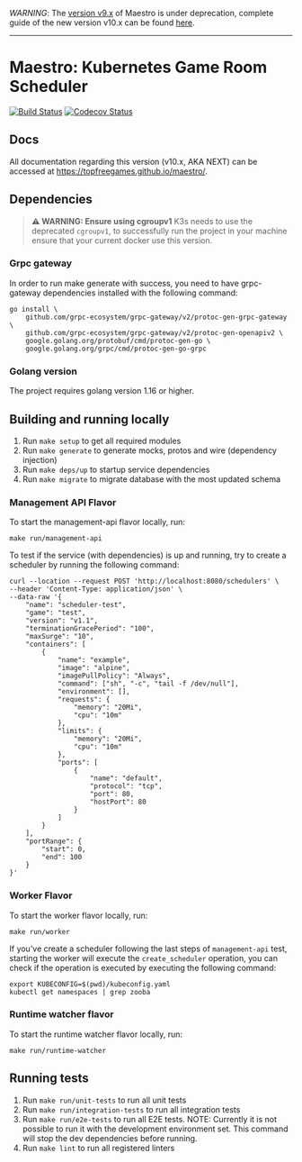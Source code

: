 *WARNING*: The [version v9.x](https://github.com/topfreegames/maestro/tree/v9) of Maestro is under deprecation, complete guide of the new version v10.x can be found [here](https://github.com/topfreegames/maestro/issues/283).

---

Maestro: Kubernetes Game Room Scheduler
=======================================
[![Build Status](https://github.com/topfreegames/maestro/actions/workflows/test.yaml/badge.svg?branch=next)](https://github.com/topfreegames/maestro/actions/workflows/test.yaml)
[![Codecov Status](https://codecov.io/gh/topfreegames/maestro/branch/next/graph/badge.svg?token=KCN2SZDRJF)](https://codecov.io/gh/topfreegames/maestro)

## Docs
All documentation regarding this version (v10.x, AKA NEXT) can be accessed at https://topfreegames.github.io/maestro/.

## Dependencies

> **⚠ WARNING: Ensure using cgroupv1**
> K3s needs to use the deprecated `cgroupv1`, to successfully run the project in your machine ensure that your current docker use this version.

### Grpc gateway
In order to run make generate with success, you need to have grpc-gateway dependencies installed with the following command:
```shell
go install \
    github.com/grpc-ecosystem/grpc-gateway/v2/protoc-gen-grpc-gateway \
    github.com/grpc-ecosystem/grpc-gateway/v2/protoc-gen-openapiv2 \
    google.golang.org/protobuf/cmd/protoc-gen-go \
    google.golang.org/grpc/cmd/protoc-gen-go-grpc
```

### Golang version
The project requires golang version 1.16 or higher.

## Building and running locally
1. Run `make setup` to get all required modules
2. Run `make generate` to generate mocks, protos and wire (dependency injection)
3. Run `make deps/up` to startup service dependencies
4. Run `make migrate` to migrate database with the most updated schema

### Management API Flavor
To start the management-api flavor locally, run:
```
make run/management-api
```

To test if the service (with dependencies) is up and running, try to create a scheduler by running the following command:
```
curl --location --request POST 'http://localhost:8080/schedulers' \
--header 'Content-Type: application/json' \
--data-raw '{
    "name": "scheduler-test",
    "game": "test",
    "version": "v1.1",
    "terminationGracePeriod": "100",
    "maxSurge": "10",
    "containers": [
        {
            "name": "example",
            "image": "alpine",
            "imagePullPolicy": "Always",
            "command": ["sh", "-c", "tail -f /dev/null"],
            "environment": [],
            "requests": {
                "memory": "20Mi",
                "cpu": "10m"
            },
            "limits": {
                "memory": "20Mi",
                "cpu": "10m"
            },
            "ports": [
                {
                    "name": "default",
                    "protocol": "tcp",
                    "port": 80,
                    "hostPort": 80
                }
            ]
        }
    ],
    "portRange": {
        "start": 0,
        "end": 100
    }
}'
```

### Worker Flavor
To start the worker flavor locally, run:
```
make run/worker
```

If you've create a scheduler following the last steps of `management-api` test, starting the worker will execute the `create_scheduler` operation, you can check if the operation is executed by executing the following command:
```
export KUBECONFIG=$(pwd)/kubeconfig.yaml
kubectl get namespaces | grep zooba
```

### Runtime watcher flavor
To start the runtime watcher flavor locally, run:
```
make run/runtime-watcher
```

## Running tests

1. Run `make run/unit-tests` to run all unit tests
2. Run `make run/integration-tests` to run all integration tests
3. Run `make run/e2e-tests` to run all E2E tests. NOTE: Currently it is not
   possible to run it with the development environment set. This command will
   stop the dev dependencies before running.
4. Run `make lint` to run all registered linters

